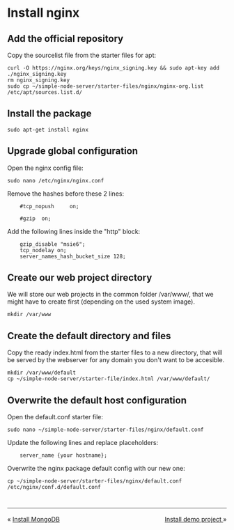 # Install nginx

## Add the official repository

Copy the sourcelist file from the starter files for apt:  
```
curl -O https://nginx.org/keys/nginx_signing.key && sudo apt-key add ./nginx_signing.key
rm nginx_signing.key
sudo cp ~/simple-node-server/starter-files/nginx/nginx-org.list /etc/apt/sources.list.d/
```

## Install the package

```
sudo apt-get install nginx
```

## Upgrade global configuration

Open the nginx config file:  
```
sudo nano /etc/nginx/nginx.conf
```

Remove the hashes before these 2 lines:
```
    #tcp_nopush     on;
    
    #gzip  on;
```

Add the following lines inside the "http" block:  
```
    gzip_disable "msie6";
    tcp_nodelay on;
    server_names_hash_bucket_size 128;
```

## Create our web project directory

We will store our web projects in the common folder /var/www/, that we might have to create first (depending on the used system image).

```
mkdir /var/www
```

## Create the default directory and files

Copy the ready index.html from the starter files to a new directory, that will be served by the webserver for any domain you don't want to be accesible.

```
mkdir /var/www/default
cp ~/simple-node-server/starter-file/index.html /var/www/default/
```

## Overwrite the default host configuration

Open the default.conf starter file:  
```
sudo nano ~/simple-node-server/starter-files/nginx/default.conf
```

Update the following lines and replace placeholders:  
```
    server_name {your hostname};
```

Overwrite the nginx package default config with our new one:  
```
cp ~/simple-node-server/starter-files/nginx/default.conf /etc/nginx/conf.d/default.conf
```


<div style="border-top: 2px solid #a0a0a0; margin-top: 2.5rem; padding-top: 1rem;">
    <div style="float: left">
        &laquo;
        <a href="./install-mongodb.md">
            Install MongoDB
        </a>
    </div>
    <div style="float: right;">
        <a href="./install-demo-project.md">
            Install demo project
        </a>
        &raquo;
    </div>
</div>